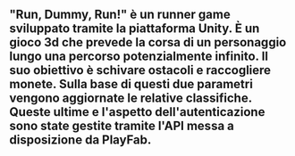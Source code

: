 ## "Run, Dummy, Run!" è un runner game sviluppato tramite la piattaforma Unity. È un gioco 3d che prevede la corsa di un personaggio lungo una percorso potenzialmente infinito. Il suo obiettivo è schivare ostacoli e raccogliere monete. Sulla base di questi due parametri vengono aggiornate le relative classifiche. Queste ultime e l'aspetto dell'autenticazione sono state gestite tramite l'API messa a disposizione da PlayFab.

